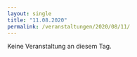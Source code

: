 ```yaml
---
layout: single
title: "11.08.2020"
permalink: /veranstaltungen/2020/08/11/
---
```


Keine Veranstaltung an diesem Tag.
